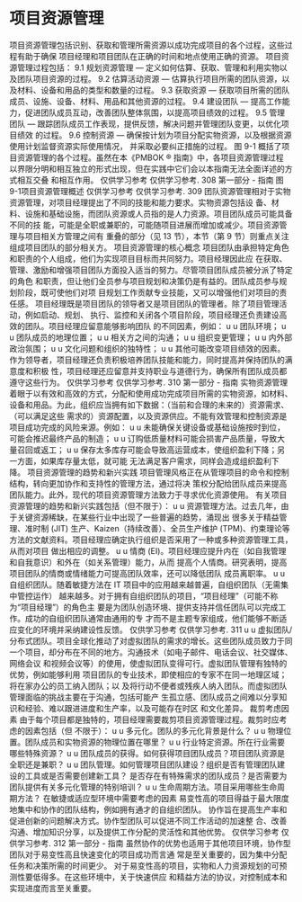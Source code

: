 # 项目资源管理
项目资源管理包括识别、获取和管理所需资源以成功完成项目的各个过程，这些过程有助于确保
项目经理和项目团队在正确的时间和地点使用正确的资源。
项目资源管理过程包括：
9.1 规划资源管理 — 定义如何估算、获取、管理和利用实物以及团队项目资源的过程。
9.2 估算活动资源 — 估算执行项目所需的团队资源，以及材料、设备和用品的类型和数量的过程。
9.3 获取资源 — 获取项目所需的团队成员、设施、设备、材料、用品和其他资源的过程。
9.4 建设团队 — 提高工作能力，促进团队成员互动，改善团队整体氛围，以提高项目绩效的过程。
9.5 管理团队 — 跟踪团队成员工作表现，提供反馈，解决问题并管理团队变更，以优化项目绩效
的过程。
9.6 控制资源 — 确保按计划为项目分配实物资源，以及根据资源使用计划监督资源实际使用情况，
并采取必要纠正措施的过程。
图 9-1 概括了项目资源管理的各个过程。虽然在本《PMBOK ® 指南》中，各项目资源管理过程
以界限分明和相互独立的形式出现，但在实践中它们会以本指南无法全面详述的方式相互交叠
和相互作用。
仅供学习参考 仅供学习参考.
308  第一部分 - 指南
图 9-1项目资源管理概述
仅供学习参考 仅供学习参考.
309
团队资源管理相对于实物资源管理，对项目经理提出了不同的技能和能力要求。实物资源包括设
备、材料、设施和基础设施，而团队资源或人员指的是人力资源。项目团队成员可能具备不同的技
能，可能是全职或兼职的，可能随项目进展而增加或减少。项目资源管理与项目相关方管理之间有
重叠的部分（见 13 节），本节（第 9 节）则重点关注组成项目团队的部分相关方。
项目资源管理的核心概念
项目团队由承担特定角色和职责的个人组成，他们为实现项目目标而共同努力。项目经理因此应
在获取、管理、激励和增强项目团队方面投入适当的努力。尽管项目团队成员被分派了特定的角色
和职责，但让他们全员参与项目规划和决策仍是有益的。团队成员参与规划阶段，既可使他们对项
目规划工作贡献专业技能，又可以增强他们对项目的责任感。
项目经理既是项目团队的领导者又是项目团队的管理者。除了项目管理活动，例如启动、规划、
执行、监控和关闭各个项目阶段，项目经理还负责建设高效的团队。项目经理应留意能够影响团队
的不同因素，例如：
u u 团队环境；
u u 团队成员的地理位置；
u u 相关方之间的沟通；
u u 组织变更管理；
u u 内外部政治氛围；
u u 文化问题和组织的独特性；
u u 其他可能改变项目绩效的因素。
作为领导者，项目经理还负责积极培养团队技能和能力，同时提高并保持团队的满意度和积极
性，项目经理还应留意并支持职业与道德行为，确保所有团队成员都遵守这些行为。
仅供学习参考 仅供学习参考.
310  第一部分 - 指南
实物资源管理着眼于以有效和高效的方式，分配和使用成功完成项目所需的实物资源，如材料、
设备和用品。为此，组织应当拥有如下数据：（当前和合理的未来的）资源需求、（可以满足这些
需求的）资源配置，以及资源供应。不能有效管理和控制资源是项目成功完成的风险来源。例如：
u u 未能确保关键设备或基础设施按时到位，可能会推迟最终产品的制造；
u u 订购低质量材料可能会损害产品质量，导致大量召回或返工；
u u 保存太多库存可能会导致高运营成本，使组织盈利下降；另一方面，如果库存量太低，就可能
无法满足客户需求，同样会造成组织盈利下降。
项目资源管理的趋势和新兴实践
项目管理风格正在从管理项目的命令和控制结构，转向更加协作和支持性的管理方法，通过将决
策权分配给团队成员来提高团队能力。此外，现代的项目资源管理方法致力于寻求优化资源使用。
有关项目资源管理的趋势和新兴实践包括（但不限于）：
u u 资源管理方法。过去几年，由于关键资源稀缺，在某些行业中出现了一些普遍的趋势，涌现出
很多关于精益管理、准时制 (JIT) 生产、Kaizen（持续改善）、全员生产维护 (TPM)、约束理论等
方法的文献资料。项目经理应确定执行组织是否采用了一种或多种资源管理工具，从而对项目
做出相应的调整。
u u 情商 (EI)。项目经理应提升内在（如自我管理和自我意识）和外在（如关系管理）能力，从而
提高个人情商。研究表明，提高项目团队的情商或情绪能力可提高团队效率，还可以降低团队
成员离职率。
u u 自组织团队。随着敏捷方法在 IT 项目中的应用越来越普遍，自组织团队（无需集中管控运作）
越来越多。对于拥有自组织团队的项目，“项目经理”（可能不称为“项目经理”）的角色主
要是为团队创造环境、提供支持并信任团队可以完成工作。成功的自组织团队通常由通用的专
才而不是主题专家组成，他们能够不断适应变化的环境并采纳建设性反馈。
仅供学习参考 仅供学习参考.
311
u u 虚拟团队/分布式团队。项目全球化推动了对虚拟团队的需求的增长。这些团队成员致力于同
一个项目，却分布在不同的地方。沟通技术（如电子邮件、电话会议、社交媒体、网络会议
和视频会议等）的使用，使虚拟团队变得可行。虚拟团队管理有独特的优势，例如能够利用
项目团队的专业技术，即使相应的专家不在同一地理区域；将在家办公的员工纳入团队；以
及将行动不便者或残疾人纳入团队。而虚拟团队管理面临的挑战主要在于沟通，包括可能产
生孤立感、团队成员之间难以分享知识和经验、难以跟进进度和生产率，以及可能存在时区
和文化差异。
裁剪考虑因素
由于每个项目都是独特的，项目经理需要裁剪项目资源管理过程。裁剪时应考虑的因素包括（但
不限于）：
u u 多元化。团队的多元化背景是什么？
u u 物理位置。团队成员和实物资源的物理位置在哪里？
u u 行业特定资源。所在行业需要哪些特殊资源？
u u 团队成员的获得。如何获得项目团队成员？项目团队资源是全职还是兼职？
u u 团队管理。如何管理项目团队建设？组织是否有管理团队建设的工具或是否需要创建新工具？
是否存在有特殊需求的团队成员？是否需要为团队提供有关多元化管理的特别培训？
u u 生命周期方法。项目采用哪些生命周期方法？
在敏捷或适应型环境中需要考虑的因素
易变性高的项目得益于最大限度地集中和协作的团队结构，例如拥有通才的自组织团队。
协作旨在提高生产率和促进创新的问题解决方式。协作型团队可以促进不同工作活动的加速整
合、改善沟通、增加知识分享，以及提供工作分配的灵活性和其他优势。
仅供学习参考 仅供学习参考.
312  第一部分 - 指南
虽然协作的优势也适用于其他项目环境，协作型团队对于易变性高且快速变化的项目成功而言通
常是至关重要的，因为集中分配任务和决策所需的时间更少。
对于易变性高的项目，实物和人力资源规划的可预测性要低得多。在这些环境中，关于快速供应
和精益方法的协议，对控制成本和实现进度而言至关重要。